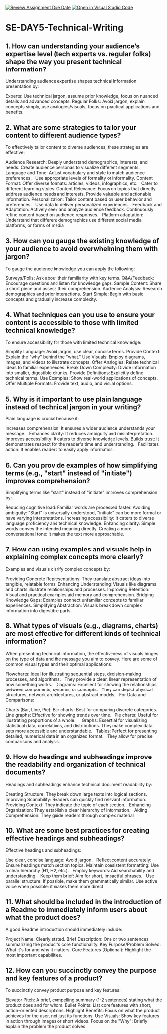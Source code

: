 [![Review Assignment Due Date](https://classroom.github.com/assets/deadline-readme-button-22041afd0340ce965d47ae6ef1cefeee28c7c493a6346c4f15d667ab976d596c.svg)](https://classroom.github.com/a/zsAR-pyY)
[![Open in Visual Studio Code](https://classroom.github.com/assets/open-in-vscode-2e0aaae1b6195c2367325f4f02e2d04e9abb55f0b24a779b69b11b9e10269abc.svg)](https://classroom.github.com/online_ide?assignment_repo_id=18839804&assignment_repo_type=AssignmentRepo)
# SE-DAY5-Technical-Writing
## 1. How can understanding your audience’s expertise level (tech experts vs. regular folks) shape the way you present technical information?
Understanding audience expertise shapes technical information presentation by:

Experts: Use technical jargon, assume prior knowledge, focus on nuanced details and advanced concepts.
Regular Folks: Avoid jargon, explain concepts simply, use analogies/visuals, focus on practical applications and benefits.
## 2. What are some strategies to tailor your content to different audience types?
To effectively tailor content to diverse audiences, these strategies are effective:

Audience Research:
Deeply understand demographics, interests, and needs.
Create audience personas to visualize different segments.   
Language and Tone:
Adjust vocabulary and style to match audience preferences.   
Use appropriate levels of formality or informality.
Content Format:
Offer diverse formats: articles, videos, infographics, etc.   
Cater to different learning styles.
Content Relevance:
Focus on topics that directly address audience needs and interests.
Provide valuable and actionable information.
Personalization:
Tailor content based on user behavior and preferences.   
Use data to deliver personalized experiences.   
Feedback and Adaptation:
Actively seek and analyze audience feedback.
Continuously refine content based on audience responses.   
Platform adaptation:
Understand that different demographics use different social media platforms, or forms of media

## 3. How can you gauge the existing knowledge of your audience to avoid overwhelming them with jargon?
To gauge the audience knowledge you can apply the following:

Surveys/Polls: Ask about their familiarity with key terms.
Q&A/Feedback: Encourage questions and listen for knowledge gaps.
Sample Content: Share a short piece and assess their comprehension.
Audience Analysis: Research demographics and prior interactions.
Start Simple: Begin with basic concepts and gradually increase complexity.
## 4. What techniques can you use to ensure your content is accessible to those with limited technical knowledge?
To ensure accessibility for those with limited technical knowledge:

Simplify Language: Avoid jargon, use clear, concise terms.
Provide Context: Explain the "why" behind the "what."
Use Visuals: Employ diagrams, images, and videos to illustrate concepts.
Offer Analogies: Relate technical ideas to familiar experiences.
Break Down Complexity: Divide information into smaller, digestible chunks.
Provide Definitions: Explicitly define technical terms.
Use Examples: Show real-world applications of concepts.
Offer Multiple Formats: Provide text, audio, and visual options.
## 5. Why is it important to use plain language instead of technical jargon in your writing?
Plain language is crucial because it:

Increases comprehension: It ensures a wider audience understands your message.   
Enhances clarity: It reduces ambiguity and misinterpretation.   
Improves accessibility: It caters to diverse knowledge levels.
Builds trust: It demonstrates respect for the reader's time and understanding.   
Facilitates action: It enables readers to easily apply information.
## 6. Can you provide examples of how simplifying terms (e.g., "start" instead of "initiate") improves comprehension?
Simplifying terms like "start" instead of "initiate" improves comprehension by:

Reducing cognitive load: Familiar words are processed faster.
Avoiding ambiguity: "Start" is universally understood, "initiate" can be more formal or have varying interpretations.
Increasing accessibility: It caters to diverse language proficiency and technical knowledge.
Enhancing clarity: Simple words convey the intended meaning directly.
Creating a more conversational tone: it makes the text more approachable.
## 7. How can using examples and visuals help in explaining complex concepts more clearly?
Examples and visuals clarify complex concepts by:

Providing Concrete Representations: They translate abstract ideas into tangible, relatable forms.
Enhancing Understanding: Visuals like diagrams and charts illustrate relationships and processes.
Improving Retention: Visual and practical examples aid memory and comprehension.
Bridging Knowledge Gaps: Examples connect unfamiliar concepts to familiar experiences.
Simplifying Abstraction: Visuals break down complex information into digestible parts.
## 8. What types of visuals (e.g., diagrams, charts) are most effective for different kinds of technical information?
When presenting technical information, the effectiveness of visuals hinges on the type of data and the message you aim to convey. Here are some of common visual types and their optimal applications:

Flowcharts:
Ideal for illustrating sequential steps, decision-making processes, and algorithms.   
They provide a clear, linear representation of how something works.   
Diagrams:
Excellent for showing the relationships between components, systems, or concepts.   
They can depict physical structures, network architectures, or abstract models.   
For Data and Comparisons:

Charts (Bar, Line, Pie):
Bar charts: Best for comparing discrete categories.   
Line graphs: Effective for showing trends over time.   
Pie charts: Useful for illustrating proportions of a whole.   
  
Graphs:
Essential for visualizing statistical data, correlations, and distributions.
They make complex data sets more accessible and understandable.   
Tables:
Perfect for presenting detailed, numerical data in an organized format.   
They allow for precise comparisons and analysis.

## 9. How do headings and subheadings improve the readability and organization of technical documents?
Headings and subheadings enhance technical document readability by:

Creating Structure: They break down large texts into logical sections.   
Improving Scanability: Readers can quickly find relevant information.   
Providing Context: They indicate the topic of each section.   
Enhancing Organization: They establish a clear hierarchy of information.   
Aiding Comprehension: They guide readers through complex material
## 10. What are some best practices for creating effective headings and subheadings?
Effective headings and subheadings:

Use clear, concise language: Avoid jargon.   
Reflect content accurately: Ensure headings match section topics.
Maintain consistent formatting: Use a clear hierarchy (H1, H2, etc.).   
Employ keywords: Aid searchability and understanding.   
Keep them brief: Aim for short, impactful phrases.   
Use parallel structure: If possible, make them grammatically similar.
Use active voice when possible: it makes them more direct
## 11. What should be included in the introduction of a Readme to immediately inform users about what the product does?
A good Readme introduction should immediately include:

Project Name: Clearly stated.
Brief Description: One or two sentences summarizing the product's core functionality.
Key Purpose/Problem Solved: What it's for and why it matters.
Core Features (Optional): Highlight the most important capabilities.
## 12. How can you succinctly convey the purpose and key features of a product?
To succinctly convey product purpose and key features:

Elevator Pitch: A brief, compelling summary (1-2 sentences) stating what the product does and for whom.
Bullet Points: List core features with short, action-oriented descriptions.
Highlight Benefits: Focus on what the product achieves for the user, not just its functions.
Use Visuals: Show key features in action through images or short videos.
Focus on the "Why": Briefly explain the problem the product solves.
